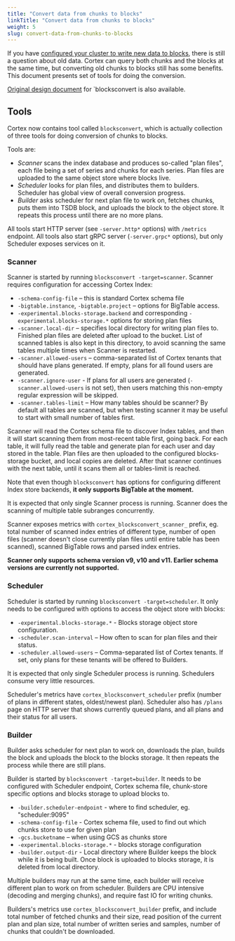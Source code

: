 ```yaml
---
title: "Convert data from chunks to blocks"
linkTitle: "Convert data from chunks to blocks"
weight: 5
slug: convert-data-from-chunks-to-blocks
---
```


If you have [configured your cluster to write new data to blocks](./migrate-from-chunks-to-blocks/), there is still a question about old data.
Cortex can query both chunks and the blocks at the same time, but converting old chunks to blocks still has some benefits.
This document presents set of tools for doing the conversion.

[Original design document](https://docs.google.com/document/d/1VI0cgaJmHD0pcrRb3UV04f8szXXGmFKQyqUJnFOcf6Q/edit?usp=sharing) for `blocksconvert is also available.

## Tools

Cortex now contains tool called `blocksconvert`, which is actually collection of three tools for doing conversion of chunks to blocks.

Tools are:

- *Scanner* scans the index database and produces so-called "plan files", each file being a set of series and chunks for each series. Plan files are uploaded to the same object store where blocks live.
- *Scheduler* looks for plan files, and distributes them to builders. Scheduler has global view of overall conversion progress.
- *Builder* asks scheduler for next plan file to work on, fetches chunks, puts them into TSDB block, and uploads the block to the object store. It repeats this process until there are no more plans.

All tools start HTTP server (see `-server.http*` options) with `/metrics` endpoint.
All tools also start gRPC server (`-server.grpc*` options), but only Scheduler exposes services on it.

### Scanner

Scanner is started by running `blocksconvert -target=scanner`. Scanner requires configuration for accessing Cortex Index:

- `-schema-config-file` – this is standard Cortex schema file
- `-bigtable.instance`, `-bigtable.project` – options for BigTable access.
- `-experimental.blocks-storage.backend` and corresponding `-experimental.blocks-storage.*` options for storing plan files
- `-scanner.local-dir` – specifies local directory for writing plan files to. Finished plan files are deleted after upload to the bucket. List of scanned tables is also kept in this directory, to avoid scanning the same tables multiple times when Scanner is restarted.
- `-scanner.allowed-users` – comma-separated list of Cortex tenants that should have plans generated. If empty, plans for all found users are generated.
- `-scanner.ignore-user` - If plans for all users are generated (`-scanner.allowed-users` is not set), then users matching this non-empty regular expression will be skipped. 
- `-scanner.tables-limit` – How many tables should be scanner? By default all tables are scanned, but when testing scanner it may be useful to start with small number of tables first.

Scanner will read the Cortex schema file to discover Index tables, and then it will start scanning them from most-recent table first, going back.
For each table, it will fully read the table and generate plan for each user and day stored in the table.
Plan files are then uploaded to the configured blocks-storage bucket, and local copies are deleted.
After that scanner continues with the next table, until it scans them all or tables-limit is reached.

Note that even though `blocksconvert` has options for configuring different Index store backends, **it only supports BigTable at the moment.**

It is expected that only single Scanner process is running.
Scanner does the scanning of multiple table subranges concurrently.

Scanner exposes metrics with `cortex_blocksconvert_scanner_` prefix, eg. total number of scanned index entries of different type, number of open files (scanner doesn't close currently plan files until entire table has been scanned), scanned BigTable rows and parsed index entries.

**Scanner only supports schema version v9, v10 and v11. Earlier schema versions are currently not supported.** 

### Scheduler

Scheduler is started by running `blocksconvert -target=scheduler`. It only needs to be configured with options to access the object store with blocks:

- `-experimental.blocks-storage.*` - Blocks storage object store configuration.
- `-scheduler.scan-interval` – How often to scan for plan files and their status.
- `-scheduler.allowed-users` – Comma-separated list of Cortex tenants. If set, only plans for these tenants will be offered to Builders.

It is expected that only single Scheduler process is running. Schedulers consume very little resources.

Scheduler's metrics have `cortex_blocksconvert_scheduler` prefix (number of plans in different states, oldest/newest plan).
Scheduler also has `/plans` page on HTTP server that shows currently queued plans, and all plans and their status for all users.

### Builder

Builder asks scheduler for next plan to work on, downloads the plan, builds the block and uploads the block to the blocks storage. It then repeats the process while there are still plans.

Builder is started by `blocksconvert -target=builder`. It needs to be configured with Scheduler endpoint, Cortex schema file, chunk-store specific options and blocks storage to upload blocks to.

- `-builder.scheduler-endpoint` - where to find scheduler, eg. "scheduler:9095"
- `-schema-config-file` - Cortex schema file, used to find out which chunks store to use for given plan
- `-gcs.bucketname` – when using GCS as chunks store
- `-experimental.blocks-storage.*` - blocks storage configuration
- `-builder.output-dir` - Local directory where Builder keeps the block while it is being built. Once block is uploaded to blocks storage, it is deleted from local directory.

Multiple builders may run at the same time, each builder will receive different plan to work on from scheduler.
Builders are CPU intensive (decoding and merging chunks), and require fast IO for writing chunks.

Builders's metrics use `cortex_blocksconvert_builder` prefix, and include total number of fetched chunks and their size, read position of the current plan and plan size, total number of written series and samples, number of chunks that couldn't be downloaded.
